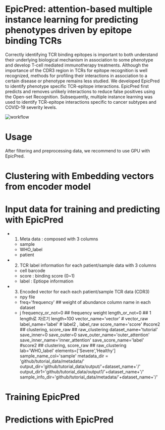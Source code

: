 # EpicPred: attention-based multiple instance learning for predicting phenotypes driven by epitope binding TCRs

Correctly identifying TCR binding epitopes is important to both understand their underlying biological
mechanism in association to some phenotype and develop T-cell mediated immunotherapy treatments. Although the
importance of the CDR3 region in TCRs for epitope recognition is well recognized, methods for profiling their interactions
in association to a certain disease or phenotype remains less studied. We developed EpicPred to identify phenotype specific
TCR-epitope interactions. EpicPred first predicts and removes unlikely interactions to reduce false positives using the
Open-set Recognition. Subsequently, multiple instance learning was used to identify TCR-epitope interactions specific to
cancer subtypes and COVID-19 severity levels.


![workflow](https://github.com/jaeminjj/TCR-EpiSev/blob/main/images/Workflow.png)

# Usage
After filtering and preprocessing data, we recommend to use GPU with EpicPred.
# Clustering with Embedding vectors from encoder model
# Input data for training and predicting with EpicPred 
* 1. Meta data : composed with 3 columns
  * sample
  * WHO_label
  * patient
* 2. TCR label information for each patient/sample data with 3 columns
  * cell barcode
  * score : binding score (0~1)
  * label : Eptiope information
* 3. Encoded vector for each each patient/sample TCR data (CDR3)
  * npy file
  * freq='frequency' ## weight of abundance column name in each dataset
  * j
frequency_or_not=0 ## frequency weight
length_or_not=0 ## 1 length로 자르기
length=100
vector_name='vector' # vector_raw
label_name='label' # label2 , label_raw
score_name='score' #score2 ## clustering, score_raw ## raw_clustering
dataset_name='tutorial'
save_inner=0
save_outer=0
save_outer_name='outer_attention'
save_inner_name='inner_attention'
save_score_name='label' #score2 ## clustering, score_raw ## raw_clustering
lab='WHO_label'
elements=['Severe','Healthy']
sample_name_col='sample'
metadata_dir = 'github/tutorial_data/metadata/'
output_dir='github/tutorial_data/output/'+dataset_name+'/'
output_dir1='github/tutorial_data/output1/'+dataset_name+'/'
sample_info_dir='github/tutorial_data/metadata/'+dataset_name+'/'
# Training EpicPred

# Predictions with EpicPred
